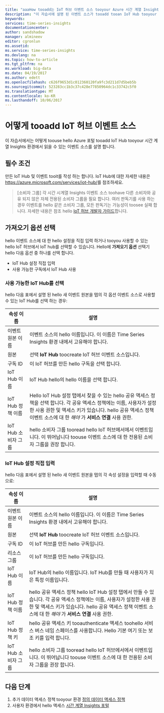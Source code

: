 ```yaml
---
title: "aaaHow tooadd는 IoT 허브 이벤트 소스 tooyour Azure 시간 계열 Insights 환경 | Microsoft Docs"
description: "이 자습서에 설명 된 이벤트 소스가 tooadd tooan IoT Hub tooyour 시간 계열 Insights 환경 연결 하는 방법"
keywords: 
services: time-series-insights
documentationcenter: 
author: sandshadow
manager: almineev
editor: cgronlun
ms.assetid: 
ms.service: time-series-insights
ms.devlang: na
ms.topic: how-to-article
ms.tgt_pltfrm: na
ms.workload: big-data
ms.date: 04/19/2017
ms.author: edett
ms.openlocfilehash: c626f9653d1c012360120fa9fc3d211d7d5beb5b
ms.sourcegitcommit: 523283cc1b3c37c428e77850964dc1c33742c5f0
ms.translationtype: MT
ms.contentlocale: ko-KR
ms.lasthandoff: 10/06/2017
---
```

# <a name="how-tooadd-an-iot-hub-event-source"></a>어떻게 tooadd IoT 허브 이벤트 소스

이 자습서에서는 어떻게 toouse hello Azure 포털 tooadd IoT Hub tooyour 시간 계열 Insights 환경에서 읽을 수 있는 이벤트 소스를 설명 합니다.

## <a name="prerequisites"></a>필수 조건

만든 IoT Hub 및 이벤트 tooit를 작성 하는 합니다. IoT Hub에 대한 자세한 내용은 <https://azure.microsoft.com/services/iot-hub/>를 참조하세요.

> [소비자 그룹] 각 시간 시계열 Insights 이벤트 소스 toohave 다른 소비자와 공유 되지 않은 자체 전용된 소비자 그룹을 필요 합니다. 여러 판독기를 사용 하는 경우 이벤트를 hello 같은 소비자 그룹, 모든 판독기는 가능성이 toosee 실패 합니다. 자세한 내용은 참조 hello [IoT 허브 개발자 가이드](../iot-hub/iot-hub-devguide.md)합니다.

## <a name="choose-an-import-option"></a>가져오기 옵션 선택

hello 이벤트 소스에 대 한 hello 설정을 직접 입력 하거나 tooyou 사용할 수 있는 hello IoT 허브에서 IoT hub를 선택할 수 있습니다.
Hello에 **가져오기 옵션** 선택기 hello 다음 옵션 중 하나를 선택 합니다.

* IoT Hub 설정 직접 입력
* 사용 가능한 구독에서 IoT Hub 사용

### <a name="select-an-available-iot-hub"></a>사용 가능한 IoT Hub를 선택

hello 다음 표에서 설명 된 hello 새 이벤트 원본을 탭의 각 옵션 이벤트 소스로 사용할 수 있는 IoT Hub를 선택 하는 경우:

| 속성 이름 | 설명 |
| --- | --- |
| 이벤트 원본 이름 | 이벤트 소스의 hello 이름입니다. 이 이름은 Time Series Insights 환경 내에서 고유해야 합니다.
| 원본 | 선택 **IoT Hub** toocreate IoT 허브 이벤트 소스입니다.
| 구독 ID | 이 IoT 허브를 만든 hello 구독을 선택 합니다.
| IoT Hub 이름 | IoT Hub hello의 hello 이름을 선택 합니다.
| IoT Hub 정책 이름 | Hello IoT Hub 설정 탭에서 찾을 수 있는 hello 공유 액세스 정책을 선택 합니다. 각 공유 액세스 정책에는 이름, 사용자가 설정한 사용 권한 및 액세스 키가 있습니다. hello 공유 액세스 정책 이벤트 소스에 대 한 *해야* 가 **서비스 연결** 사용 권한.
| IoT Hub 소비자 그룹 | hello 소비자 그룹 tooread hello IoT 허브에서에서 이벤트입니다. 이 뛰어납니다 toouse 이벤트 소스에 대 한 전용된 소비자 그룹을 권장 합니다.

### <a name="provide-iot-hub-settings-manually"></a>IoT Hub 설정 직접 입력

hello 다음 표에서 설명 된 hello 새 이벤트 원본을 탭의 각 속성 설정을 입력할 때 수동으로:

| 속성 이름 | 설명 |
| --- | --- |
| 이벤트 원본 이름 | 이벤트 소스의 hello 이름입니다. 이 이름은 Time Series Insights 환경 내에서 고유해야 합니다.
| 원본 | 선택 **IoT Hub** toocreate IoT 허브 이벤트 소스입니다.
| 구독 ID | 이 IoT 허브를 만든 hello 구독입니다.
| 리소스 그룹 | 이 IoT 허브를 만든 hello 구독입니다.
| IoT Hub 이름 | IoT Hub의 hello 이름입니다. IoT Hub를 만들 때 사용자가 지은 특정 이름입니다.
| IoT Hub 정책 이름 | hello 공유 액세스 정책 hello IoT Hub 설정 탭에서 만들 수 있습니다. 각 공유 액세스 정책에는 이름, 사용자가 설정한 사용 권한 및 액세스 키가 있습니다. hello 공유 액세스 정책 이벤트 소스에 대 한 *해야* 가 **서비스 연결** 사용 권한.
| IoT Hub 정책 키 | hello 공유 액세스 키 tooauthenticate 액세스 toohello 서비스 버스 네임 스페이스를 사용합니다. Hello 기본 여기 또는 보조 키를 입력 합니다.
| IoT Hub 소비자 그룹 | hello 소비자 그룹 tooread hello IoT 허브에서에서 이벤트입니다. 이 뛰어납니다 toouse 이벤트 소스에 대 한 전용된 소비자 그룹을 권장 합니다.

## <a name="next-steps"></a>다음 단계

1. 추가 데이터 액세스 정책 tooyour 환경 [정의 데이터 액세스 정책](time-series-insights-data-access.md)
1. 사용자 환경에서 hello 액세스 [시간 계열 Insights 포털](https://insights.timeseries.azure.com)
